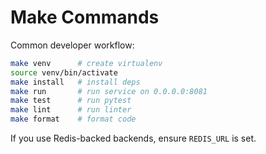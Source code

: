 # Make Commands

Common developer workflow:

```bash
make venv      # create virtualenv
source venv/bin/activate
make install   # install deps
make run       # run service on 0.0.0.0:8081
make test      # run pytest
make lint      # run linter
make format    # format code
```

If you use Redis-backed backends, ensure `REDIS_URL` is set.
